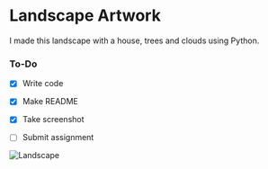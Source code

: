 # Landscape Artwork
I made this landscape with a house, trees and clouds using Python. 


### To-Do

- [x] Write code

- [x] Make README

- [x] Take screenshot

- [ ] Submit assignment


![Landscape](/LandscapeSreenshot.PNG)
